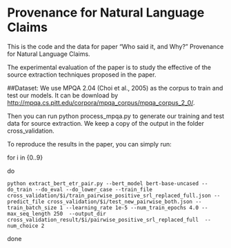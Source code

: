 # Provenance for Natural Language Claims
This is the code and the data for paper “Who said it, and Why?” Provenance for Natural Language Claims.

The experimental evaluation of the paper is to study the effective of the source extraction techniques proposed in the paper.

##Dataset:
We use MPQA 2.04 (Choi et al., 2005) as the corpus to train and test our models. It can be download by http://mpqa.cs.pitt.edu/corpora/mpqa_corpus/mpqa_corpus_2_0/.

Then you can run python process_mpqa.py to generate our training and test data for source extraction. We keep a copy of the output in the folder cross_validation.



To reproduce the results in the paper, you can simply run:

for i in {0..9}

do

	python extract_bert_etr_pair.py --bert_model bert-base-uncased --do_train --do_eval --do_lower_case --train_file cross_validation/$i/train_pairwise_positive_srl_replaced_full.json --predict_file cross_validation/$i/test_new_pairwise_both.json --train_batch_size 1 --learning_rate 1e-5 --num_train_epochs 4.0 --max_seq_length 250  --output_dir cross_validation_result/$i/pairwise_positive_srl_replaced_full  --num_choice 2

done
